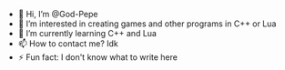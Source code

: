 - 👋 Hi, I’m @God-Pepe
- 👀 I’m interested in creating games and other programs in C++ or Lua
- 🌱 I’m currently learning C++ and Lua
- 📫 How to contact me? Idk
- ⚡ Fun fact: I don't know what to write here

<!---
God-Pepe/God-Pepe is a ✨ special ✨ repository because its `README.md` (this file) appears on your GitHub profile.
You can click the Preview link to take a look at your changes.
--->

